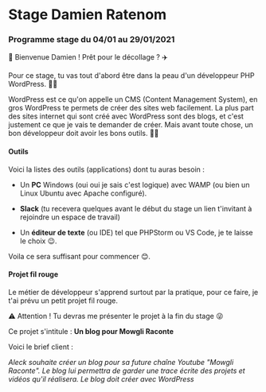 # Stage Damien Ratenom

### Programme stage du 04/01 au 29/01/2021

🎉 Bienvenue Damien ! Prêt pour le décollage ? ✈️

Pour ce stage, tu vas tout d'abord être dans la peau d'un développeur PHP WordPress. 👨‍💻 

WordPress est ce qu'on appelle un CMS (Content Management System), en gros WordPress te permets de créer des sites web facilement. La plus part des sites internet qui sont créé avec WordPress sont des blogs, et c'est justement ce que je vais te demander de créer. 
Mais avant toute chose, un bon développeur doit avoir les bons outils. 👨‍💻

#### Outils

Voici la listes des outils (applications) dont tu auras besoin :

- Un **PC** Windows (oui oui je sais c'est logique) avec WAMP (ou bien un Linux Ubuntu avec Apache configuré).

- **Slack** (tu recevera quelques avant le début du stage un lien t'invitant à rejoindre un espace de travail)

- Un **éditeur de texte** (ou IDE) tel que PHPStorm ou VS Code, je te laisse le choix 😉.


Voila ce sera suffisant pour commencer 😊.

#### Projet fil rouge

Le métier de développeur s'apprend surtout par la pratique, pour ce faire, je t'ai prévu un petit projet fil rouge.

⚠️ Attention ! Tu devras me présenter le projet à la fin du stage 😜

Ce projet s'intitule : **Un blog pour Mowgli Raconte**

Voici le brief client : 

*Aleck souhaite créer un blog pour sa future chaîne Youtube "Mowgli Raconte". Le blog lui permettra de garder une trace écrite des projets et vidéos qu'il réalisera. 
Le blog doit créer avec WordPress*